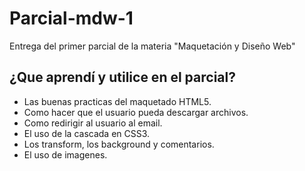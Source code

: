# Parcial-mdw-1
Entrega del primer parcial de la materia "Maquetación y Diseño Web"

## ¿Que aprendí y utilice en el parcial?
- Las buenas practicas del maquetado HTML5.
- Como hacer que el usuario pueda descargar archivos.
- Como redirigir al usuario al email.
- El uso de la cascada en CSS3.
- Los transform, los background y comentarios.
- El uso de imagenes.
